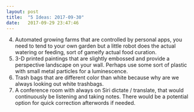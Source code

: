 ```yaml
---
layout: post
title:  "5 Ideas: 2017-09-30"
date:   2017-09-29 23:47:46
---
```


4. Automated growing farms that are controlled by personal apps, you need to tend to your own garden but a little robot does the actual watering or feeding, sort of gameify actual food curation.
5. 3-D printed paintings that are slightly embossed and provide a perspective landscape on your wall. Perhaps use some sort of plastic with small metal particles for a luminescence.
6. Trash bags that are different color than white because why are we always looking out white trashbags.
7. A conference room with always on Siri dictate / translate, that would continuously be listening and taking notes. There would be a potential option for quick correction afterwords if needed.
